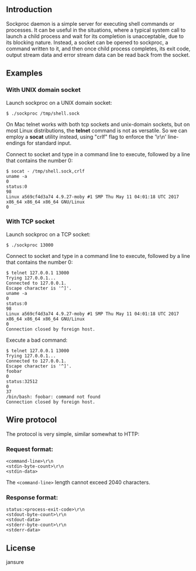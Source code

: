 ## Introduction

Sockproc daemon is a simple server for executing shell commands or processes.
It can be useful in the situations, where a typical system call to launch 
a child process and wait for its completion is unacceptable, due to its 
blocking nature. Instead, a socket can be opened to sockproc, a command 
written to it, and then once child process completes, its exit code, 
output stream data and error stream data can be read back from the socket.


## Examples

### With UNIX domain socket

Launch sockproc on a UNIX domain socket:

    $ ./sockproc /tmp/shell.sock

On Mac telnet works with both tcp sockets and unix-domain sockets, but on
most Linux distributions, the **telnet** command is not as versatile. So we
can employ a **socat** utility instead, using "crlf" flag to enforce the
'\r\n' line-endings for standard input.

Connect to socket and type in a command line to execute, followed
by a line that contains the number 0:

    $ socat - /tmp/shell.sock,crlf
    uname -a
    0
    status:0
    98
    Linux a569cf4d3a74 4.9.27-moby #1 SMP Thu May 11 04:01:18 UTC 2017 x86_64 x86_64 x86_64 GNU/Linux
    0

### With TCP socket

Launch sockproc on a TCP socket:

    $ ./sockproc 13000

Connect to socket and type in a command line to execute, followed
by a line that contains the number 0:

    $ telnet 127.0.0.1 13000
    Trying 127.0.0.1...
    Connected to 127.0.0.1.
    Escape character is '^]'.
    uname -a
    0
    status:0
    98
    Linux a569cf4d3a74 4.9.27-moby #1 SMP Thu May 11 04:01:18 UTC 2017 x86_64 x86_64 x86_64 GNU/Linux
    0
    Connection closed by foreign host.

Execute a bad command:

    $ telnet 127.0.0.1 13000
    Trying 127.0.0.1...
    Connected to 127.0.0.1.
    Escape character is '^]'.
    foobar
    0
    status:32512
    0
    37
    /bin/bash: foobar: command not found
    Connection closed by foreign host.


## Wire protocol

The protocol is very simple, similar somewhat to HTTP:

### Request format:

    <command-line>\r\n
    <stdin-byte-count>\r\n
    <stdin-data>

The `<command-line>` length cannot exceed 2040 characters.

### Response format:

    status:<process-exit-code>\r\n
    <stdout-byte-count>\r\n
    <stdout-data>
    <stderr-byte-count>\r\n
    <stderr-data>


## License 
jansure
